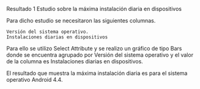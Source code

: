 ﻿Resultado 1
Estudio sobre la máxima instalación diaria en dispositivos

Para dicho estudio se necesitaron las siguientes columnas.

    Versión del sistema operativo.
    Instalaciones diarias en dispositivos

Para ello se utilizo Select Attribute y se realizo un gráfico de tipo Bars 
donde se encuentra agrupado por Versión del sistema operativo y el valor de la columna es
Instalaciones diarias en dispositivos.

El resultado que muestra la máxima instalación diaria es para el sistema operativo Android 4.4.
